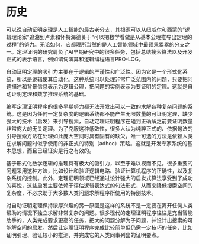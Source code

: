# 历史





可以说自动证明定理是人工智能的最古老分支，其根源可以从纽威尔和西蒙的“逻辑理论家”追溯到卢素和怀特海德关于“可以把数学看做是从基本公理推导出定理的过程”的努力。无论如何，它都理所当然的是人工智能领域中最硕果累累的分支之一。定理证明的研究肩负了AI早期研究中的很多任务，包括总结搜索算法以及开发正式的表示语言，例如谓词演算和逻辑编程语言PRO-LOG。

自动证明定理的吸引力主要在于逻辑的严谨性和广泛性。因为它是一个形式化系统，所以是逻辑使其自动化。这种系统可以处理非常广泛范围内的问题，只要把问题描述和背景信息表示为逻辑公理，把问题的实例表示为要证明的定理。这就是自动证明定理和数学推理系统的基础。

编写定理证明程序的很多早期努力都无法开发出可以一致的求解各种复杂问题的系统。这是因为任何一定复杂度的逻辑系统都不能产生无限数量的可证明定理，缺少强大的技术（启发）来引导搜索，自动定理证明程序在碰到正确解之前要证明数量非常庞大的无关定理。为了克服这种低效性，很多人认为纯粹正式的、依据句法的引导搜索方法在处理如此庞大空间时具有固有的缺欠，唯一可选的方法是依赖人类在求解问题时似乎使用的非正式的特别（adhoc）策略。这就是开发专家系统的基本思想，而且已经证实是行之有效的。

基于形式化数学逻辑的推理具有极大的吸引力，以至于难以视而不见。很多重要的问题采用这种方法，比如设计和验证逻辑电路、验证计算机程序的正确性，以及复杂系统的控制。此外，定理证明领域已经通过设计强大的启发式算法享受到了成功的喜悦，这些启发主要依赖于评估逻辑表达式的句法形式，从而来降低搜索空间的复杂度，不必求助于大多数人类问题求解程序所使用的特别技术。

对自动证明定理保持浓厚兴趣的另一原因是这样的系统不是一定要在离开任何人类帮助的情况下独立求解非常复杂的问题。很多现代的定理证明程序往往是充当智能助手的，人类完成要求更高的任务，把大的问题分解为子问题，并设计出搜索的可能解空间的启发。然后让定理证明程序完成比较简单但仍需一定技巧的任务，比如证明引理、验证较小的推测，并完成它的人类同事列出的证明要点。




